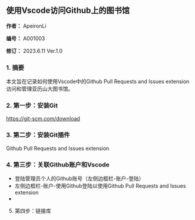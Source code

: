 ## 使用Vscode访问Github上的图书馆

**作者：** ApeironLi

**编号：** A001003

**修订：** 2023.6.11 Ver.1.0

### 1. 摘要

本文旨在记录如何使用Vscode中的Github Pull Requests and Issues extension访问和管理亚历山大图书馆。

### 2. 第一步：安装Git

https://git-scm.com/download

### 3. 第二步：安装Git插件

Github Pull Requests and Issues extension

### 4. 第三步：关联Github账户和Vscode

- 登陆管理员个人的Github账号（左侧边框栏-账户-登陆）
- 左侧边框栏-账户-使用Github登陆以使用Github Pull Requests and Issues extension
- 

5. 第四步：链接库
